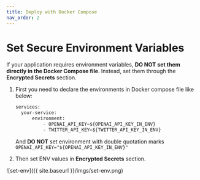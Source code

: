 ```yaml
---
title: Deploy with Docker Compose
nav_order: 2
---
```


# Set Secure Environment Variables

If your application requires environment variables, **DO NOT** **set them directly in the Docker Compose file**. Instead, set them through the **Encrypted Secrets** section.

1. First you need to declare the environments in Docker compose file like below:
    
    ```python
    services:
      your-service:
    	  environment:
    	      - OPENAI_API_KEY=${OPENAI_API_KEY_IN_ENV}
    	      - TWITTER_API_KEY=${TWITTER_API_KEY_IN_ENV}
    ```
    
    And **DO NOT** set environment with double quotation marks `OPENAI_API_KEY="${OPENAI_API_KEY_IN_ENV}"`
    
2. Then set ENV values in **Encrypted Secrets** section.

![set-env]({{ site.baseurl }}/imgs/set-env.png)
